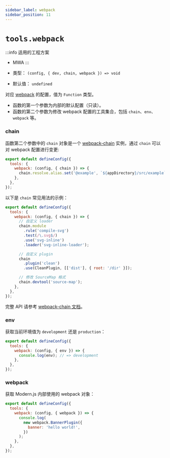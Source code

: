 ```yaml
---
sidebar_label: webpack
sidebar_position: 11
---
```


# `tools.webpack`

:::info 适用的工程方案
- MWA
:::

- 类型： `(config, { dev, chain, webpack }) => void`
- 默认值： `undefined`

对应 [webpack](https://webpack.js.org/) 的配置，值为 `Function` 类型。

- 函数的第一个参数为内部的默认配置（只读）。
- 函数的第二个参数为修改 webpack 配置的工具集合，包括 `chain`、`env`、`webpack` 等。

### chain

函数第二个参数中的 `chain` 对象是一个 [webpack-chain](https://github.com/neutrinojs/webpack-chain) 实例，通过 `chain` 可以对 webpack 配置进行变更:

```js title="modern.config.js"
export default defineConfig({
  tools: {
    webpack: (config, { chain }) => {
      chain.resolve.alias.set('@example', `${appDirectory}/src/example`);
    },
  },
});
```

以下是 `chain` 常见用法的示例：

```js title="modern.config.js"
export default defineConfig({
  tools: {
    webpack: (config, { chain }) => {
      // 自定义 loader
      chain.module
        .rule('compile-svg')
        .test(/\.svg$/)
        .use('svg-inline')
        .loader('svg-inline-loader');

      // 自定义 plugin
      chain
        .plugin('clean')
        .use(CleanPlugin, [['dist'], { root: '/dir' }]);

      // 修改 SourceMap 格式
      chain.devtool('source-map');
    },
  },
});
```

完整 API 请参考 [webpack-chain 文档](https://github.com/neutrinojs/webpack-chain)。

### env

获取当前环境值为 `development` 还是 `production`：

```js title="modern.config.js"
export default defineConfig({
  tools: {
    webpack: (config, { env }) => {
      console.log(env); // => development
    },
  },
});
```

### webpack

获取 Modern.js 内部使用的 webpack 对象：

```js title="modern.config.js"
export default defineConfig({
  tools: {
    webpack: (config, { webpack }) => {
      console.log(
        new webpack.BannerPlugin({
          banner: 'hello world!',
        })
      );
    },
  },
});
```
